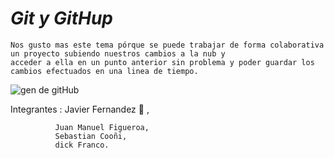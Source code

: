 

# ***Git y GitHup***

	Nos gusto mas este tema pórque se puede trabajar de forma colaborativa un proyecto subiendo nuestros cambios a la nub y
	acceder a ella en un punto anterior sin problema y poder guardar los cambios efectuados en una linea de tiempo.

![gen de gitHub ](https://github.githubassets/images/modules/logos_page/Octocat.png)

Integrantes : Javier Fernandez :money_mouth_face: ,

              Juan Manuel Figueroa,
              Sebastian Cooñi,
              dick Franco.
